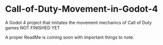 # Call-of-Duty-Movement-in-Godot-4
A Godot 4 project that imitates the movement mechanics of Call of Duty games
NOT FINISHED YET

A proper ReadMe is coming soon with important things to note.
